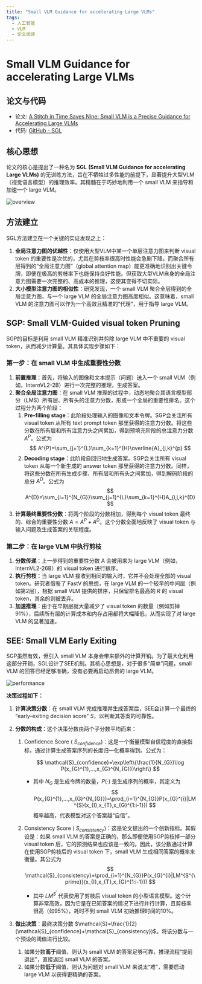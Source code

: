 ```yaml
---
title: "Small VLM Guidance for accelerating Large VLMs"
tags:
  - 人工智能
  - VLM
  - 论文阅读
---
```


# Small VLM Guidance for accelerating Large VLMs

## 论文与代码

- 论文: [A Stitch in Time Saves Nine: Small VLM is a Precise Guidance for Accelerating Large VLMs](https://arxiv.org/abs/2412.03324)
- 代码: [GitHub - SGL](https://github.com/NUS-HPC-AI-Lab/SGL)

## 核心思想

论文的核心是提出了一种名为 **SGL** **(Small VLM Guidance for accelerating Large VLMs)** 的无训练方法，旨在不牺牲过多性能的前提下，显著提升大型VLM（视觉语言模型）的推理效率。其精髓在于巧妙地利用一个 small VLM 来指导和加速一个 large VLM。

![overview](https://cdn.jsdelivr.net/gh/json0368/blog@main/docs/data/breves/paper_reading/sgl/overview.png)

## 方法建立

SGL方法建立在一个关键的实证发现之上：

1. **全局注意力图的优越性**：仅使用大型VLM中某一个单层注意力图来判断 visual token 的重要性是次优的，尤其在剪枝率很高时性能会急剧下降。而聚合所有层得到的“全局注意力图”（global attention map）能更准确地识别出关键令牌，即便在极高的剪枝率下也能保持良好性能。但获取大型VLM自身的全局注意力图需要一次完整的、高成本的推理，这使其变得不切实际。
2. **大小模型注意力图的相似性**：研究发现，一个 small VLM 聚合全层得到的全局注意力图，与一个 large VLM 的全局注意力图高度相似。这意味着，small VLM 的注意力图可以作为一个高效且精准的“代理”，用于指导 large VLM。

## SGP: Small VLM-Guided visual token Pruning

SGP的目标是利用 small VLM 精准识别并剪除 large VLM 中不重要的 visual token，从而减少计算量。其具体实现步骤如下：

### 第一步：在 small VLM 中生成重要性分数

1. **前置推理**：首先，将输入的图像和文本提示（问题）送入一个 small VLM（例如，InternVL2-2B）进行一次完整的推理，生成答案。
2. **聚合全局注意力图**：在 small VLM 推理的过程中，动态地聚合其语言模型部分（LMS）所有层、所有头的注意力分数，形成一个全局的重要性排名。这个过程分为两个阶段：
   1. **Pre-filling stage**：此阶段处理输入的图像和文本令牌。SGP会关注所有 visual token 从所有 text prompt token 那里获得的注意力分数。将这些分数在所有层和所有注意力头之间累加，得到预填充阶段的总注意力分数 $A^P$。公式为
      $$
      A^{P}=\sum_{j=1}^{L}\sum_{k=1}^{H}\overline{A}_{j,k}^{p}
      $$
   2. **Decoding stage**：此阶段自回归地生成答案。SGP会关注所有 visual token 从每一个新生成的 answer token 那里获得的注意力分数。同样，将这些分数在所有生成步骤、所有层和所有头之间累加，得到解码阶段的总分 $A^D$。公式为
      $$
      A^{D}=\sum_{i=1}^{N_{G}}\sum_{j=1}^{L}\sum_{k=1}^{H}A_{i,j,k}^{D}
      $$
3. **计算最终重要性分数**：将两个阶段的分数相加，得到每个 visual token 最终的、综合的重要性分数 $A=A^P+A^D$。这个分数全面地反映了 visual token 与输入问题及生成答案的关联程度。

### 第二步：在 large VLM 中执行剪枝

1. **分数传递**：上一步得到的重要性分数 A 会被用来为 large VLM（例如，InternVL2-26B）的 visual token 进行排序。
2. **执行剪枝**：当 large VLM 接收到相同的输入时，它并不会处理全部的 visual token。研究者借鉴了 FastV 的思想，在 large VLM 的一个较早的中间层（例如第2层），根据 small VLM 提供的排序，只保留排名最高的 $R%$ 的 visual token，其余的则被丢弃。
3. **加速推理**：由于在早期层就大量减少了 visual token 的数量（例如剪掉91%），后续所有层的计算成本和内存占用都将大幅降低，从而实现了对 large VLM 的显著加速。

## SEE: Small VLM Early Exiting

SGP虽然有效，但引入 small VLM 本身会带来额外的计算开销。为了最大化利用这部分开销，SGL设计了SEE机制。其核心思想是，对于很多“简单”问题，small VLM 的回答已经足够准确，没有必要再启动昂贵的 large VLM。

![performance](https://cdn.jsdelivr.net/gh/json0368/blog@main/docs/data/breves/paper_reading/sgl/performance.png)

**决策过程如下：**

1. **计算决策分数**：在 small VLM 完成推理并生成答案后，SEE会计算一个最终的 “early-exiting decision score” $S$，以判断其答案的可靠性。

2. **分数的构成**：这个决策分数由两个子分数平均而来：
   1. Confidence Score ( $S_{confidence}$)：这是一个衡量模型自信程度的直接指标，通过计算生成答案序列的长度归一化概率得到。公式为：

      $$
      \mathcal{S}_{confidence}=\exp\left\{\frac{1}{N_{G}}\log P(x_{G}^{1},...,x_{G}^{N_{G}})\right\}
      $$
      - 其中 $N_{G}$ 是生成令牌的数量，$P(⋅)$ 是生成序列的概率，其定义为
        $$
        P(x_{G}^{1},...,x_{G}^{N_{G}})=\prod_{i=1}^{N_{G}}P(x_{G}^{i}|LM^{S}(x_{I},x_{T},x_{G}^{1:i-1}))
        $$
        概率越高，代表模型对这个答案越“自信”。

   2. Consistency Score ( $S_{consistency}$)：这是论文提出的一个创新指标。其假设是：如果 small VLM 的答案是正确的，那么即便使用SGP剪枝掉一部分 visual token 后，它的预测结果也应该是一致的。因此，该分数通过计算在使用SGP剪枝后的 visual token 下，small VLM 生成相同答案的概率来衡量。其公式为
      $$
      \mathcal{S}_{consistency}=\prod_{i=1}^{N_{G}}P(x_{G}^{i}|LM^{S^{\prime}}(x_{I},x_{T},x_{G}^{1:i-1}))
      $$
      - 其中 $LM^{S^{\prime}}$ 代表使用了剪枝后 visual token 的小型语言模型。这个计算非常高效，因为它是在已知答案的情况下进行并行计算，且剪枝率很高（如95%），耗时不到 small VLM 初始推理时间的10%。

3. **做出决策**：最终决策分数 $\mathcal{S}=\frac{1}{2}(\mathcal{S}_{confidence}+\mathcal{S}_{consistency})$。将该分数与一个预设的阈值进行比较。
   1. 如果分数**高于**阈值，则认为 small VLM 的答案足够可靠，推理流程“提前退出”，直接返回 small VLM 的答案。
   2. 如果分数**低于**阈值，则认为问题对 small VLM 来说太“难”，需要启动 large VLM 以获得更精确的答案。
